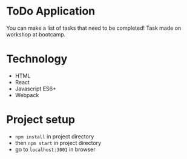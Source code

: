 # ToDo Application
You can make a list of tasks that need to be completed! Task made on workshop at bootcamp.


# Technology
- HTML
- React
- Javascript ES6+
- Webpack

# Project setup
- `npm install` in project directory
- then `npm start` in project directory
- go to `localhost:3001` in browser
